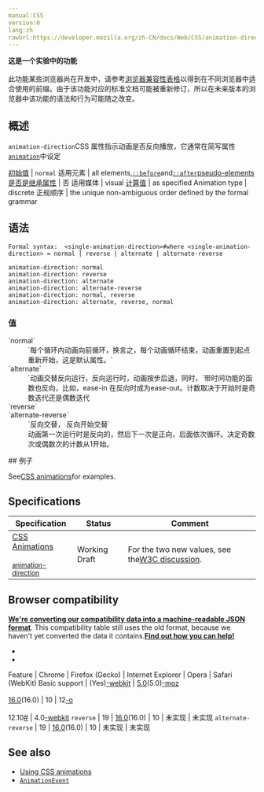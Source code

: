 ```yaml
---
manual:CSS
version:0
lang:zh
rawUrl:https://developer.mozilla.org/zh-CN/docs/Web/CSS/animation-direction
---
```






**这是一个实验中的功能**<br></br>此功能某些浏览器尚在开发中，请参考[浏览器兼容性表格](%28483 "")以得到在不同浏览器中适合使用的前缀。由于该功能对应的标准文档可能被重新修订，所以在未来版本的浏览器中该功能的语法和行为可能随之改变。




## 概述<a name="概述"></a>


`animation-direction`CSS 属性指示动画是否反向播放，它通常在简写属性[`animation`](%3572 "CSS animation属性是如下属性的一个简写属性形式: animation-name, animation-duration, animation-timing-function, animation-delay, animation-iteration-count, animation-direction 和 animation-fill-mode.")中设定


[初始值](%28302 "") | `normal` 
适用元素 | all elements,[`::before`](%26455 "常通过 content 属性来为一个元素添加修饰性的内容。")and[`::after`](%26456 "CSS伪元素::after用来创建一个伪元素，做为已选中元素的最后一个子元素。通常会配合content属性来为该元素添加装饰内容。这个虚拟元素默认是行内元素。")[pseudo-elements](%3563 "") 
[是否是继承属性](%28299 "") | 否 
适用媒体 | visual 
[计算值](%28304 "") | as specified 
Animation type | discrete 
正规顺序 | the unique non-ambiguous order defined by the formal grammar 


## 语法<a name="语法"></a>

```
Formal syntax:  <single-animation-direction>#where <single-animation-direction> = normal | reverse | alternate | alternate-reverse

```

```
animation-direction: normal
animation-direction: reverse
animation-direction: alternate
animation-direction: alternate-reverse
animation-direction: normal, reverse
animation-direction: alternate, reverse, normal
```

### 值<a name="值"></a>
<dl><dt id=''>`normal`</dt><dd>`每个循环内动画向前循环，换言之，每个动画循环结束，动画重置到起点重新开始，这是默认属性。`</dd><dt id=''>`alternate`</dt><dd>`动画交替反向运行，反向运行时，动画按步后退，同时，`带时间功能的函数也反向，比如，ease-in 在反向时成为ease-out。计数取决于开始时是奇数迭代还是偶数迭代</dd><dt id=''>`reverse`</dt><dd></dd><dt id=''>`alternate-reverse`</dt><dd>`反向交替， 反向开始交替`</dd><dd>动画第一次运行时是反向的，然后下一次是正向，后面依次循环。决定奇数次或偶数次的计数从1开始。</dd></dl>
## 例子<a name="例子"></a>


See[CSS animations](%28468 "CSS/CSS_animations")for examples.


## Specifications<a name="Specifications"></a>

Specification | Status | Comment 
 ---  |  ---  |  ---  | 
[CSS Animations<br></br><small>animation-direction</small>](%28485 "") | Working Draft | For the two new values, see the[W3C discussion](%28486 ""). 


## Browser compatibility<a name="Browser_compatibility"></a>


**[We&#39;re converting our compatibility data into a machine-readable JSON format](%3344 "")**. This compatibility table still uses the old format, because we haven&#39;t yet converted the data it contains.**[Find out how you can help!](%3392 "")**


* 
* 

Feature | Chrome | Firefox (Gecko) | Internet Explorer | Opera | Safari (WebKit) 
Basic support | (Yes)[-webkit](%3568 "The name of this feature is prefixed with '-webkit' as this browser considers it experimental") | [5.0](%4488 "Released on 2011-06-21.")(5.0)[-moz](%3568 "The name of this feature is prefixed with '-moz' as this browser considers it experimental")<br></br>[16.0](%4098 "Released on 2012-10-09.")(16.0) | 10 | 12[-o](%3568 "The name of this feature is prefixed with '-o' as this browser considers it experimental")<br></br>12.10[#](%4491 "http://my.opera.com/ODIN/blog/2012/08/03/a-hot-opera-12-50-summer-time-snapshot") | 4.0[-webkit](%3568 "The name of this feature is prefixed with '-webkit' as this browser considers it experimental") 
`reverse` | 19 | [16.0](%4098 "Released on 2012-10-09.")(16.0) | 10 | 未实现 | 未实现 
`alternate-reverse` | 19 | [16.0](%4098 "Released on 2012-10-09.")(16.0) | 10 | 未实现 | 未实现 





## See also<a name="See_also"></a>

* [Using CSS animations](%28470 "Tutorial about CSS animations")
* [`AnimationEvent`](%2537 "AnimationEvent 接口表示提供与动画相关的信息的事件。")



